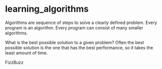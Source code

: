 # learning_algorithms

Algorithms are sequence of steps to solve a clearly defined problem. Every program is an algorithm. Every program can consist of many smaller algorithms. 

What is the best possible solution to a given problem? Often the best possible solution is the one that has the best performance, so it takes the least amount of time. 


FizzBuzz
